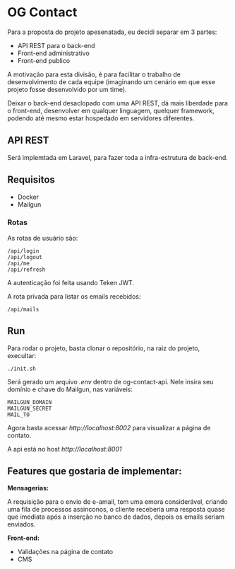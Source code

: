 # OG Contact

Para a proposta do projeto apesenatada, eu decidi separar em 3 partes:

- API REST para o back-end
- Front-end administrativo
- Front-end publico

A motivação para esta divisão, é para facilitar o trabalho de desenvolvimento de cada equipe (imaginando um cenário
em que esse projeto fosse desenvolvido por um time).

Deixar o back-end desaclopado com uma API REST, dá mais liberdade para o front-end, desenvolver em qualquer linguagem,
quelquer framework, podendo até mesmo estar hospedado em servidores diferentes.

## API REST

Será implemtada em Laravel, para fazer toda a infra-estrutura de back-end.

## Requisitos

- Docker
- Mailgun

### Rotas
As rotas de usuário são:
    
    /api/login
    /api/logout
    /api/me
    /api/refresh

A autenticação foi feita usando Teken JWT.

A rota privada para listar os emails recebidos:
    
    /api/mails

## Run

Para rodar o projeto, basta clonar o repositório, na raiz do projeto, execultar:

    ./init.sh

Será gerado um arquivo *.env* dentro de og-contact-api. Nele insira seu domínio e chave do Mailgun, nas
variáveis:

    MAILGUN_DOMAIN
    MAILGUN_SECRET
    MAIL_TO

Agora basta acessar *http://localhost:8002* para
visualizar a página de contato.

A api está no host *http://localhost:8001*

## Features que gostaria de implementar:

**Mensagerias:** 

A requisição para o envio de e-amail, tem uma emora considerável, criando uma fila de
processos assinconos, o cliente receberia uma resposta quase que imediata após a inserção no banco de dados, depois
os emails seriam enviados.

**Front-end:**

- Validações na página de contato
- CMS